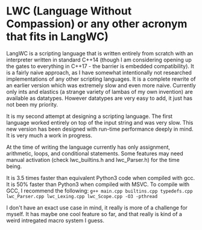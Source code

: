 # LWC (Language Without Compassion) or any other acronym that fits in LangWC)
LangWC is a scripting language that is written entirely from scratch with an interpreter written in standard C++14 (though I am considering opening up the gates to everything in C++17 - the barrier is embedded compatibility). It is a fairly naive approach, as I have somewhat intentionally not researched implementations of any other scripting languages. It is a complete rewrite of an earlier version which was extremely slow and even more naive. Currently only ints and elastics (a strange variety of lambas of my own invention) are available as datatypes. However datatypes are very easy to add, it just has not been my priority.

It is my second attempt at designing a scripting language. The first language worked entirely on top of the input string and was very slow. This new version has been designed with run-time performance deeply in mind. It is very much a work in progress.

At the time of writing the language currently has only assignment, arithmetic, loops, and conditional statements. Some features may need manual activation (check lwc_builtins.h and lwc_Parser.h) for the time being.

It is 3.5 times faster than equivalent Python3 code when compiled with gcc. It is 50% faster than Python3 when compiled with MSVC. To compile with GCC, I recommend the following: `g++ main.cpp builtins.cpp typedefs.cpp lwc_Parser.cpp lwc_Lexing.cpp lwc_Scope.cpp -O3 -pthread`

I don't have an exact use case in mind, it really is more of a challenge for myself. It has maybe one cool feature so far, and that really is kind of a weird intregated macro system I guess.
